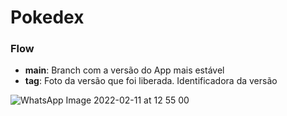 # Pokedex 

### Flow
- <b>main</b>: Branch com a versão do App mais estável
- <b>tag</b>: Foto da versão que foi liberada. Identificadora da versão

![WhatsApp Image 2022-02-11 at 12 55 00](https://user-images.githubusercontent.com/64050149/153891848-246483ec-8b4d-4d1b-9e9b-eda52302c570.jpeg)

